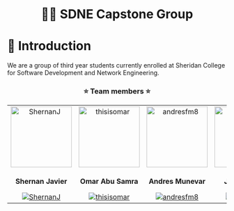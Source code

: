 <h1 align="center">👨‍💻 SDNE Capstone Group</h1>

<h1>👋 Introduction</h1>
<p>We are a group of third year students currently enrolled at Sheridan College for Software Development and Network Engineering.</p>

<h3 align="center">⭐ Team members ⭐</h3>
<table align="center">
  <tr align="center">
    <td>
      <a href="https://github.com/ShernanJ" target="_blank"><img src="https://avatars.githubusercontent.com/u/55066233?v=4" alt="ShernanJ" width="140" height="140" /></a>
    </td>
    <td>
      <a href="https://github.com/thisisomar" target="_blank"><img src="https://avatars.githubusercontent.com/u/50152142?v=4" alt="thisisomar" width="140" height="140" /></a>
    </td>
    <td>
      <a href="https://github.com/andresfm8" target="_blank"><img src="https://avatars.githubusercontent.com/u/42819972?v=4" alt="andresfm8" width="140" height="140" /></a>
    </td>
    <td>
      <a href="https://github.com/TimmyRB" target="_blank"><img src="https://avatars.githubusercontent.com/u/19505665?v=4" alt="TimmyRB" width="140" height="140"/></a>
    </td>
  </tr>
  <tr align="center">
    <td>
      <b><p>Shernan Javier</p></b>
      <a href="https://github.com/ShernanJ" target="_blank"><img src="https://img.shields.io/badge/-ShernanJ-%2325222E?style=flat-square&logo=github" alt="ShernanJ" /></a>
    </td>
    <td>
      <b><p>Omar Abu Samra</p></b>
      <a href="https://github.com/thisisomar" target="_blank"><img src="https://img.shields.io/badge/-thisisomar-%2325222E?style=flat-square&logo=github" alt="thisisomar" /></a>
    </td>
    <td>
      <b><p>Andres Munevar</p></b>
      <a href="https://github.com/andresfm8" target="_blank"><img src="https://img.shields.io/badge/-andresfm8-%2325222E?style=flat-square&logo=github" alt="andresfm8" /></a>
    </td>
    <td>
      <b><p>Jacob Brasil</p></b>
      <a href="https://github.com/TimmyRB" target="_blank"><img src="https://img.shields.io/badge/-TimmyRB-%2325222E?style=flat-square&logo=github" alt="TimmyRB" /></a>
    </td>
  </tr>
</table>

<!--

**Here are some ideas to get you started:**

🙋‍♀️ A short introduction - what is your organization all about?
🌈 Contribution guidelines - how can the community get involved?
👩‍💻 Useful resources - where can the community find your docs? Is there anything else the community should know?
🍿 Fun facts - what does your team eat for breakfast?
🧙 Remember, you can do mighty things with the power of [Markdown](https://docs.github.com/github/writing-on-github/getting-started-with-writing-and-formatting-on-github/basic-writing-and-formatting-syntax)
-->
